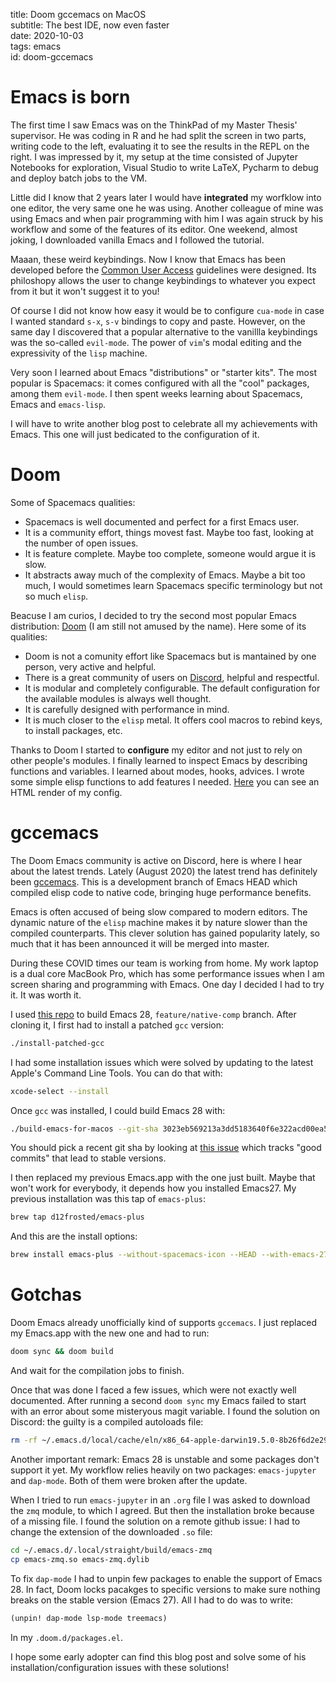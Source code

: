 title: Doom gccemacs on MacOS  
subtitle: The best IDE, now even faster  
date: 2020-10-03  
tags: emacs  
id: doom-gccemacs

# Emacs is born

The first time I saw Emacs was on the ThinkPad of my Master Thesis'
supervisor. He was coding in R and he had split the screen in two parts,
writing code to the left, evaluating it to see the results in the REPL
on the right. I was impressed by it, my setup at the time consisted of
Jupyter Notebooks for exploration, Visual Studio to write LaTeX, Pycharm
to debug and deploy batch jobs to the VM.

Little did I know that 2 years later I would have **integrated** my
worfklow into one editor, the very same one he was using. Another
colleague of mine was using Emacs and when pair programming with him I
was again struck by his workflow and some of the features of its editor.
One weekend, almost joking, I downloaded vanilla Emacs and I followed
the tutorial.

Maaan, these weird keybindings. Now I know that Emacs has been developed
before the [Common User
Access](https://www.ibm.com/support/knowledgecenter/SSLTBW_2.1.0/com.ibm.zos.v2r1.f54dg00/cuahlp.htm)
guidelines were designed. Its philoshopy allows the user to change
keybindings to whatever you expect from it but it won't suggest it to
you\!

Of course I did not know how easy it would be to configure `cua-mode` in
case I wanted standard `s-x`, `s-v` bindings to copy and paste. However,
on the same day I discovered that a popular alternative to the vanillla
keybindings was the so-called `evil-mode`. The power of `vim`'s modal
editing and the expressivity of the `lisp` machine.

Very soon I learned about Emacs "distributions" or "starter kits". The
most popular is Spacemacs: it comes configured with all the "cool"
packages, among them `evil-mode`. I then spent weeks learning about
Spacemacs, Emacs and `emacs-lisp`.

I will have to write another blog post to celebrate all my achievements
with Emacs. This one will just bedicated to the configuration of it.

# Doom

Some of Spacemacs qualities:

  - Spacemacs is well documented and perfect for a first Emacs user.
  - It is a community effort, things movest fast. Maybe too fast,
    looking at the number of open issues.
  - It is feature complete. Maybe too complete, someone would argue it
    is slow.
  - It abstracts away much of the complexity of Emacs. Maybe a bit too
    much, I would sometimes learn Spacemacs specific terminology but not
    so much `elisp`.

Beacuse I am curios, I decided to try the second most popular Emacs
distribution: [Doom](https://github.com/hlissner/doom-emacs) (I am still
not amused by the name). Here some of its qualities:

  - Doom is not a comunity effort like Spacemacs but is mantained by one
    person, very active and helpful.
  - There is a great community of users on
    [Discord](https://discord.gg/qvGgnVx), helpful and respectful.
  - It is modular and completely configurable. The default configuration
    for the available modules is always well thought.
  - It is carefully designed with performance in mind.
  - It is much closer to the `elisp` metal. It offers cool macros to
    rebind keys, to install packages, etc.

Thanks to Doom I started to **configure** my editor and not just to rely
on other people's modules. I finally learned to inspect Emacs by
describing functions and variables. I learned about modes, hooks,
advices. I wrote some simple elisp functions to add features I needed.
[Here](https://lccambiaghi.github.io/.doom.d/readme.html) you can see an
HTML render of my config.

# gccemacs

The Doom Emacs community is active on Discord, here is where I hear
about the latest trends. Lately (August 2020) the latest trend has
definitely been [gccemacs](https://www.emacswiki.org/emacs/GccEmacs).
This is a development branch of Emacs HEAD which compiled elisp code to
native code, bringing huge performance benefits.

Emacs is often accused of being slow compared to modern editors. The
dynamic nature of the `elisp` machine makes it by nature slower than the
compiled counterparts. This clever solution has gained popularity
lately, so much that it has been announced it will be merged into
master.

During these COVID times our team is working from home. My work laptop
is a dual core MacBook Pro, which has some performance issues when I am
screen sharing and programming with Emacs. One day I decided I had to
try it. It was worth it.

I used [this repo](https://github.com/jimeh/build-emacs-for-macos) to
build Emacs 28, `feature/native-comp` branch. After cloning it, I first
had to install a patched `gcc` version:

``` bash
./install-patched-gcc
```

I had some installation issues which were solved by updating to the
latest Apple's Command Line Tools. You can do that with:

``` bash
xcode-select --install
```

Once `gcc` was installed, I could build Emacs 28 with:

``` bash
./build-emacs-for-macos --git-sha 3023eb569213a3dd5183640f6e322acd00ea536a feature/native-comp
```

You should pick a recent git sha by looking at [this
issue](https://github.com/jimeh/build-emacs-for-macos/issues/6) which
tracks "good commits" that lead to stable versions.

I then replaced my previous Emacs.app with the one just built. Maybe
that won't work for everybody, it depends how you installed Emacs27. My
previous installation was this tap of `emacs-plus`:

``` bash
brew tap d12frosted/emacs-plus
```

And this are the install options:

``` bash
brew install emacs-plus --without-spacemacs-icon --HEAD --with-emacs-27-branch --with-jansson --with-modern-icon
```

# Gotchas

Doom Emacs already unofficially kind of supports `gccemacs`. I just
replaced my Emacs.app with the new one and had to run:

``` bash
doom sync && doom build
```

And wait for the compilation jobs to finish.

Once that was done I faced a few issues, which were not exactly well
documented. After running a second `doom sync` my Emacs failed to start
with an error about some misteryous magit variable. I found the solution
on Discord: the guilty is a compiled autoloads file:

``` bash
rm -rf ~/.emacs.d/local/cache/eln/x86_64-apple-darwin19.5.0-8b26f6d2e293e8b6/autoloads*.eln
```

Another important remark: Emacs 28 is unstable and some packages don't
support it yet. My workflow relies heavily on two packages:
`emacs-jupyter` and `dap-mode`. Both of them were broken after the
update.

When I tried to run `emacs-jupyter` in an `.org` file I was asked to
download the `zmq` module, to which I agreed. But then the installation
broke because of a missing file. I found the solution on a remote github
issue: I had to change the extension of the downloaded `.so` file:

``` bash
cd ~/.emacs.d/.local/straight/build/emacs-zmq
cp emacs-zmq.so emacs-zmq.dylib
```

To fix `dap-mode` I had to unpin few packages to enable the support of
Emacs 28. In fact, Doom locks pacakges to specific versions to make sure
nothing breaks on the stable version (Emacs 27). All I had to do was to
write:

``` commonlisp
(unpin! dap-mode lsp-mode treemacs)
```

In my `.doom.d/packages.el`.

I hope some early adopter can find this blog post and solve some of his
installation/configuration issues with these solutions\!
